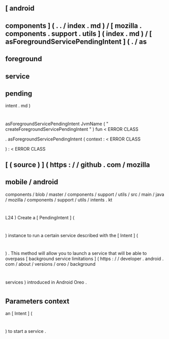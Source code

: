[
android
-
components
]
(
.
.
/
index
.
md
)
/
[
mozilla
.
components
.
support
.
utils
]
(
index
.
md
)
/
[
asForegroundServicePendingIntent
]
(
.
/
as
-
foreground
-
service
-
pending
-
intent
.
md
)
#
asForegroundServicePendingIntent
JvmName
(
"
createForegroundServicePendingIntent
"
)
fun
<
ERROR
CLASS
>
.
asForegroundServicePendingIntent
(
context
:
<
ERROR
CLASS
>
)
:
<
ERROR
CLASS
>
[
(
source
)
]
(
https
:
/
/
github
.
com
/
mozilla
-
mobile
/
android
-
components
/
blob
/
master
/
components
/
support
/
utils
/
src
/
main
/
java
/
mozilla
/
components
/
support
/
utils
/
intents
.
kt
#
L24
)
Create
a
[
PendingIntent
]
(
#
)
instance
to
run
a
certain
service
described
with
the
[
Intent
]
(
#
)
.
This
method
will
allow
you
to
launch
a
service
that
will
be
able
to
overpass
[
background
service
limitations
]
(
https
:
/
/
developer
.
android
.
com
/
about
/
versions
/
oreo
/
background
#
services
)
introduced
in
Android
Oreo
.
#
#
#
Parameters
context
-
an
[
Intent
]
(
#
)
to
start
a
service
.
